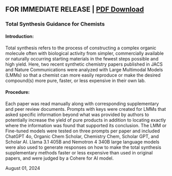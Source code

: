## FOR IMMEDIATE RELEASE | [PDF Download](https://drive.google.com/file/d/1Zey5So_ZUFi0mfFfJoyCl62IzQtk51X-/view?usp=sharing)


### Total Synthesis Guidance for Chemists

#### Introduction: <br>
Total synthesis refers to the process of constructing a complex organic molecule often
with biological activity from simpler, commercially available or naturally occurring starting
materials in the fewest steps possible and high yield. Here, two recent synthetic chemistry
papers published in JACS and Nature Communications were analyzed with Large Multimodal
Models (LMMs) so that a chemist can more easily reproduce or make the desired
compound(s) more pure, faster, or less expensive in their own lab.

#### Procedure: <br>
Each paper was read manually along with corresponding supplementary and peer
review documents. Prompts with keys were created for LMMs that asked specific information
beyond what was provided by authors to potentially increase the yield of pure products in
addition to locating exactly where the information was found that supported its conclusion.
The LMM or Fine-tuned models were tested on three prompts per paper and included
ChatGPT 4o, Organic Chem Scholar, Chemistry Chem, Scholar GPT, and Scholar AI.
Llama 3.1 405B and Nemotron 4 340B large language models were also used to
generate responses on how to make the total synthesis supplementary methods faster or
less expensive than used in original papers, and were judged by a Cohere for AI model.

August 01, 2024

